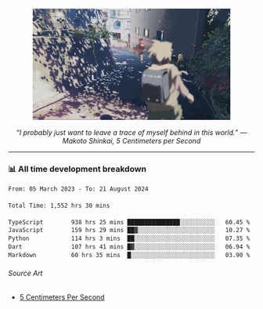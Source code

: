 <p align="center"><img src="asset/header.jpg" width="80%"/></p>
<p align="center"><i>“I probably just want to leave a trace of myself behind in this world.” ― Makoto Shinkai, 5 Centimeters per Second</i></p>

---
<!--
<details>
  <summary>📃 My Resume</summary>

### Education

- 📖 **Computer Science**\
📆 10/2021 - present\
📍 **Thang Long University** - Hoang Mai, Hanoi, Vietnam

### Experience

<img align="right" src="https://img.shields.io/badge/Figma-F24E1E?style=flat&logo=figma&logoColor=white"/>
<img align="right" src="https://img.shields.io/badge/node.js-6DA55F?style=flat&logo=node.js&logoColor=white"/>
<img align="right" src="https://img.shields.io/badge/Next.js-black?style=flat&logo=next.js&logoColor=white"/>
<img align="right" src="https://img.shields.io/badge/TypeScript-007ACC?style=flat&logo=typescript&logoColor=white"/>


- 👨‍💻 **Frontend Web Intern**\
📆 07/2023 - present\
📍 **MQ ICT Solutions** - Hoang Mai, Hanoi, Vietnam
</details> 
-->

### 📊 All time development breakdown

<!--START_SECTION:waka-->

```txt
From: 05 March 2023 - To: 21 August 2024

Total Time: 1,552 hrs 30 mins

TypeScript        938 hrs 25 mins ███████████████░░░░░░░░░░   60.45 %
JavaScript        159 hrs 29 mins ██▓░░░░░░░░░░░░░░░░░░░░░░   10.27 %
Python            114 hrs 3 mins  ██░░░░░░░░░░░░░░░░░░░░░░░   07.35 %
Dart              107 hrs 41 mins █▓░░░░░░░░░░░░░░░░░░░░░░░   06.94 %
Markdown          60 hrs 35 mins  █░░░░░░░░░░░░░░░░░░░░░░░░   03.90 %
```

<!--END_SECTION:waka-->

###### Source Art

-  [5 Centimeters Per Second](https://wallhaven.cc/w/nrowq1)

